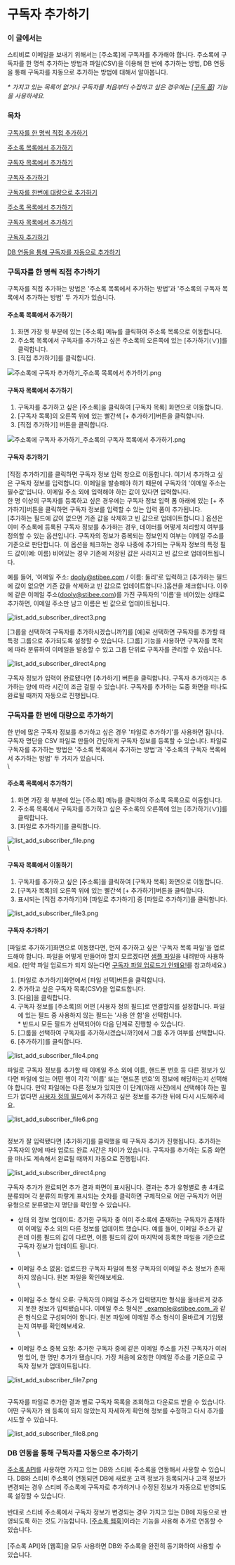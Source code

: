 # 구독자 추가하기

### 이 글에서는 <a href="#h_01hfnb10kyswn1hhz9spmnnpps" id="h_01hfnb10kyswn1hhz9spmnnpps"></a>

스티비로 이메일을 보내기 위해서는 \[주소록]에 구독자를 추가해야 합니다. 주소록에 구독자를 한 명씩 추가하는 방법과 파일(CSV)을 이용해 한 번에 추가하는 방법, DB 연동을 통해 구독자를 자동으로 추가하는 방법에 대해서 알아봅니다.

_\* 가지고 있는 목록이 없거나 구독자를 처음부터 수집하고 싶은 경우에는 \[_[_구독 폼_](https://help.stibee.com/hc/ko/articles/4756470653199)_] 기능을 사용하세요._

&#x20;

### 목차 <a href="#h_01hfnb10kznf5jj4ge31mr7t85" id="h_01hfnb10kznf5jj4ge31mr7t85"></a>

[구독자를 한 명씩 직접 추가하기](https://help.stibee.com/hc/ko/articles/5659537333775-%EC%A3%BC%EC%86%8C%EB%A1%9D%EC%97%90-%EA%B5%AC%EB%8F%85%EC%9E%90-%EC%B6%94%EA%B0%80%ED%95%98%EA%B8%B0#h\_01GFAMA1VB0PGG5A5GST8A7YS1)

[주소록 목록에서 추가하기](https://help.stibee.com/hc/ko/articles/5659537333775-%EC%A3%BC%EC%86%8C%EB%A1%9D%EC%97%90-%EA%B5%AC%EB%8F%85%EC%9E%90-%EC%B6%94%EA%B0%80%ED%95%98%EA%B8%B0#h\_01GFTBSYT4JD50ZGF3QDYFWDGB)

[구독자 목록에서 추가하기](https://help.stibee.com/hc/ko/articles/5659537333775-%EC%A3%BC%EC%86%8C%EB%A1%9D%EC%97%90-%EA%B5%AC%EB%8F%85%EC%9E%90-%EC%B6%94%EA%B0%80%ED%95%98%EA%B8%B0#h\_01GFTBT53QCP92BSC0QKXRYDX8)

[구독자 추가하기](https://help.stibee.com/hc/ko/articles/5659537333775-%EC%A3%BC%EC%86%8C%EB%A1%9D%EC%97%90-%EA%B5%AC%EB%8F%85%EC%9E%90-%EC%B6%94%EA%B0%80%ED%95%98%EA%B8%B0#h\_01GFTBTDNVB0Z4G8117M5ANZQE)

[구독자를 한번에 대량으로 추가하기](https://help.stibee.com/hc/ko/articles/5659537333775-%EC%A3%BC%EC%86%8C%EB%A1%9D%EC%97%90-%EA%B5%AC%EB%8F%85%EC%9E%90-%EC%B6%94%EA%B0%80%ED%95%98%EA%B8%B0#h\_01GFAM9XKN9HXSETMFS9Y27FVW)

[주소록 목록에서 추가하기](https://help.stibee.com/hc/ko/articles/5659537333775-%EC%A3%BC%EC%86%8C%EB%A1%9D%EC%97%90-%EA%B5%AC%EB%8F%85%EC%9E%90-%EC%B6%94%EA%B0%80%ED%95%98%EA%B8%B0#h\_01GFTBTWX6KY33CH5GZ5NE3N01)

[구독자 목록에서 추가하기](https://help.stibee.com/hc/ko/articles/5659537333775-%EC%A3%BC%EC%86%8C%EB%A1%9D%EC%97%90-%EA%B5%AC%EB%8F%85%EC%9E%90-%EC%B6%94%EA%B0%80%ED%95%98%EA%B8%B0#h\_01GFTBV72PTG4APX4XSKGNM4JK)

[구독자 추가하기](https://help.stibee.com/hc/ko/articles/5659537333775-%EC%A3%BC%EC%86%8C%EB%A1%9D%EC%97%90-%EA%B5%AC%EB%8F%85%EC%9E%90-%EC%B6%94%EA%B0%80%ED%95%98%EA%B8%B0#h\_01GFTBVEAQ9ZD6S6N9T7MRN0VQ)

[DB 연동을 통해 구독자를 자동으로 추가하기](https://help.stibee.com/hc/ko/articles/5659537333775-%EC%A3%BC%EC%86%8C%EB%A1%9D%EC%97%90-%EA%B5%AC%EB%8F%85%EC%9E%90-%EC%B6%94%EA%B0%80%ED%95%98%EA%B8%B0#h\_01GFAM9R8TYPYBHWPEBNJF382C)

&#x20;

### 구독자를 한 명씩 직접 추가하기 <a href="#h_01gfama1vb0pgg5a5gst8a7ys1" id="h_01gfama1vb0pgg5a5gst8a7ys1"></a>

구독자를 직접 추가하는 방법은 '주소록 목록에서 추가하는 방법'과 '주소록의 구독자 목록에서 추가하는 방법' 두 가지가 있습니다.

&#x20;

#### 주소록 목록에서 추가하기 <a href="#h_01gftbsyt4jd50zgf3qdyfwdgb" id="h_01gftbsyt4jd50zgf3qdyfwdgb"></a>

1. 화면 가장 윗 부분에 있는 \[주소록] 메뉴를 클릭하여 주소록 목록으로 이동합니다.
2. 주소록 목록에서 구독자를 추가하고 싶은 주소록의 오른쪽에 있는 \[추가하기(∨)]를 클릭합니다.
3. \[직접 추가하기]를 클릭합니다.

![주소록에 구독자 추가하기\_주소록 목록에서 추가하기.png](https://help.stibee.com/hc/article\_attachments/8404854631567)

&#x20;

#### 구독자 목록에서 추가하기 <a href="#h_01gftbt53qcp92bsc0qkxrydx8" id="h_01gftbt53qcp92bsc0qkxrydx8"></a>

1. 구독자를 추가하고 싶은 \[주소록]을 클릭하여 \[구독자 목록] 화면으로 이동합니다.
2. \[구독자 목록]의 오른쪽 위에 있는 빨간색 \[+ 추가하기]버튼을 클릭합니다.
3. \[직접 추가하기] 버튼을 클릭합니다.

![주소록에 구독자 추가하기\_주소록의 구독자 목록에서 추가하기.png](https://help.stibee.com/hc/article\_attachments/8404872781071)

&#x20;

#### 구독자 추가하기 <a href="#h_01gftbtdnvb0z4g8117m5anzqe" id="h_01gftbtdnvb0z4g8117m5anzqe"></a>

\[직접 추가하기]를 클릭하면 구독자 정보 입력 창으로 이동합니다. 여기서 추가하고 싶은 구독자 정보를 입력합니다. 이메일을 발송해야 하기 때문에 구독자의 '이메일 주소는 필수값'입니다. 이메일 주소 외에 입력해야 하는 값이 있다면 입력합니다.\
한 명 이상의 구독자를 등록하고 싶은 경우에는 구독자 정보 입력 폼 아래에 있는 \[+ 추가하기]버튼을 클릭하면 구독자 정보를 입력할 수 있는 입력 폼이 추가됩니다.\
\[추가하는 필드에 값이 없으면 기존 값을 삭제하고 빈 값으로 업데이트합니다.] 옵션은 이미 주소록에 등록된 구독자 정보를 추가하는 경우, 데이터를 어떻게 처리할지 여부를 정의할 수 있는 옵션입니다. 구독자의 정보가 중복되는 정보인지 여부는 이메일 주소를 기준으로 판단합니다. 이 옵션을 체크하는 경우 나중에 추가되는 구독자 정보의 특정 필드 값이(예: 이름) 비어있는 경우 기존에 저장된 값은 사라지고 빈 값으로 업데이트됩니다.

예를 들어, '이메일 주소: [dooly@stibee.com](mailto:dooly@stibee.com) / 이름: 둘리'로 입력하고 \[추가하는 필드에 값이 없으면 기존 값을 삭제하고 빈 값으로 업데이트합니다.]옵션을 체크합니다. 이후에 같은 이메일 주소([dooly@stibee.com](mailto:dooly@stibee.com))를 가진 구독자의 '이름'을 비어있는 상태로 추가하면, 이메일 주소만 남고 이름은 빈 값으로 업데이트됩니다.

![list\_add\_subscriber\_direct3.png](https://help.stibee.com/hc/article\_attachments/8478481217935)

&#x20;

\[그룹을 선택하여 구독자를 추가하시겠습니까?]를 \[예]로 선택하면 구독자를 추가할 때 특정 그룹으로 추가되도록 설정할 수 있습니다. \[그룹] 기능을 사용하면 구독자를 목적에 따라 분류하여 이메일을 발송할 수 있고 그룹 단위로 구독자를 관리할 수 있습니다.

![list\_add\_subscriber\_direct4.png](https://help.stibee.com/hc/article\_attachments/8478481219471)

&#x20;

구독자 정보가 입력이 완료됐다면 \[추가하기] 버튼을 클릭합니다. 구독자 추가까지는 추가하는 양에 따라 시간이 조금 걸릴 수 있습니다. 구독자를 추가하는 도중 화면을 떠나도 완료될 때까지 자동으로 진행됩니다.

&#x20;

### 구독자를 한 번에 대량으로 추가하기 <a href="#h_01gfam9xkn9hxsetmfs9y27fvw" id="h_01gfam9xkn9hxsetmfs9y27fvw"></a>

한 번에 많은 구독자 정보를 추가하고 싶은 경우 '파일로 추가하기'를 사용하면 됩니다. 구독자 명단을 CSV 파일로 만들어 간단하게 구독자 정보를 등록할 수 있습니다. 파일로 구독자를 추가하는 방법은 '주소록 목록에서 추가하는 방법'과 '주소록의 구독자 목록에서 추가하는 방법' 두 가지가 있습니다.\
\


#### 주소록 목록에서 추가하기 <a href="#h_01gftbtwx6ky33ch5gz5ne3n01" id="h_01gftbtwx6ky33ch5gz5ne3n01"></a>

1. 화면 가장 윗 부분에 있는 \[주소록] 메뉴를 클릭하여 주소록 목록으로 이동합니다.
2. 주소록 목록에서 구독자를 추가하고 싶은 주소록의 오른쪽에 있는 \[추가하기(∨)]를 클릭합니다. &#x20;
3. \[파일로 추가하기]를 클릭합니다.

![list\_add\_subscriber\_file.png](https://help.stibee.com/hc/article\_attachments/8478481220495)\
\


#### 구독자 목록에서 이동하기 <a href="#h_01gftbv72ptg4apx4xskgnm4jk" id="h_01gftbv72ptg4apx4xskgnm4jk"></a>

1. 구독자를 추가하고 싶은 \[주소록]을 클릭하여 \[구독자 목록] 화면으로 이동합니다.
2. \[구독자 목록]의 오른쪽 위에 있는 빨간색 \[+ 추가하기]버튼을 클릭합니다.
3. 표시되는 \[직접 추가하기]와 \[파일로 추가하기] 중 \[파일로 추가하기]를 클릭합니다.

![list\_add\_subscriber\_file3.png](https://help.stibee.com/hc/article\_attachments/8478518675983)

#### &#x20; <a href="#h_01hfnb10m1hnrrw2egxh4w0v6v" id="h_01hfnb10m1hnrrw2egxh4w0v6v"></a>

#### 구독자 추가하기 <a href="#h_01gftbveaq9zd6s6n9t7mrn0vq" id="h_01gftbveaq9zd6s6n9t7mrn0vq"></a>

\[파일로 추가하기]화면으로 이동했다면, 먼저 추가하고 싶은 '구독자 목록 파일'을 업로드해야 합니다. 파일을 어떻게 만들어야 할지 모르겠다면 [샘플 파일](https://stibee.com/download/%EC%8A%A4%ED%8B%B0%EB%B9%84\_%EC%A3%BC%EC%86%8C%EB%A1%9D\_%EC%83%98%ED%94%8C.csv)을 내려받아 사용하세요. (만약 파일 업로드가 되지 않는다면 [구독자 파일 업로드가 안돼요!](https://help.stibee.com/hc/ko/articles/4756529575567)를 참고하세요.)

1. \[파일로 추가하기]화면에서 \[파일 선택]버튼을 클릭합니다.
2. 추가하고 싶은 구독자 목록(CSV)을 업로드합니다.
3. \[다음]을 클릭합니다.
4. 구독자 정보를 \[주소록]의 어떤 \[사용자 정의 필드]로 연결할지를 설정합니다. 파일에 있는 필드 중 사용하지 않는 필드는 '사용 안 함'을 선택합니다. \
   \* 반드시 모든 필드가 선택되어야 다음 단계로 진행할 수 있습니다.
5. \[그룹을 선택하여 구독자를 추가하시겠습니까?]에서 그룹 추가 여부를 선택합니다.&#x20;
6. \[추가하기]를 클릭합니다.

![list\_add\_subscriber\_file4.png](https://help.stibee.com/hc/article\_attachments/8478518676495)

&#x20;

파일로 구독자 정보를 추가할 때 이메일 주소 외에 이름, 핸드폰 번호 등 다른 정보가 있다면 파일에 있는 어떤 행이 각각 '이름' 또는 '핸드폰 번호'의 정보에 해당하는지 선택해야 합니다. 만약 파일에는 다른 정보가 있지만 이 단계(아래 사진)에서 선택해야 하는 필드가 없다면 [사용자 정의 필드](https://help.stibee.com/hc/ko/articles/5659525285007)에서 추가하고 싶은 정보를 추가한 뒤에 다시 시도해주세요.

![list\_add\_subscriber\_file6.png](https://help.stibee.com/hc/article\_attachments/8478481224207)

\
정보가 잘 입력됐다면 \[추가하기]를 클릭했을 때 구독자 추가가 진행됩니다. 추가하는 구독자의 양에 따라 업로드 완료 시간은 차이가 있습니다. 구독자를 추가하는 도중 화면을 떠나도 계속해서 완료될 때까지 자동으로 진행됩니다.

![list\_add\_subscriber\_direct4.png](https://help.stibee.com/hc/article\_attachments/8478481219471)

&#x20;

구독자 추가가 완료되면 추가 결과 화면이 표시됩니다. 결과는 추가 유형별로 총 4개로 분류되며 각 분류의 파랗게 표시되는 숫자를 클릭하면 구체적으로 어떤 구독자가 어떤 유형으로 분류됐는지 명단을 확인할 수 있습니다.&#x20;

* 상태 외 정보 업데이트: 추가한 구독자 중 이미 주소록에 존재하는 구독자가 존재하여 이메일 주소 외의 다른 정보를 업데이트 했습니다. 예를 들어, 이메일 주소가 같은데 이름 필드의 값이 다르면, 이름 필드의 값이 마지막에 등록한 파일을 기준으로 구독자 정보가 업데이트 됩니다.\
  \

* 이메일 주소 없음: 업로드한 구독자 파일에 특정 구독자의 이메일 주소 정보가 존재하지 않습니다. 원본 파일을 확인해보세요.\
  \

* 이메일 주소 형식 오류: 구독자의 이메일 주소가 입력됐지만 형식을 올바르게 갖추지 못한 정보가 입력됐습니다. 이메일 주소 형식은 _example@stibee.com_과 같은 형식으로 구성되어야 합니다. 원본 파일에 이메일 주소 형식이 올바르게 기입됐는지 여부를 확인해보세요.\
  \

* 이메일 주소 중복 요청: 추가한 구독자 중에 같은 이메일 주소를 가진 구독자가 여러 명 있어, 한 명만 추가가 됐습니다. 가장 처음에 요청한 이메일 주소를 기준으로 구독자 정보가 업데이트됩니다.

![list\_add\_subscriber\_file7.png](https://help.stibee.com/hc/article\_attachments/8478518678671)

\
구독자를 파일로 추가한 결과 별로 구독자 목록을 조회하고 다운로드 받을 수 있습니다. 어떤 구독자가 왜 등록이 되지 않았는지 자세하게 확인해 정보를 수정하고 다시 추가를 시도할 수 있습니다.

![list\_add\_subscriber\_file8.png](https://help.stibee.com/hc/article\_attachments/8478518681231)

&#x20;

### DB 연동을 통해 구독자를 자동으로 추가하기 <a href="#h_01gfam9r8typybhwpebnjf382c" id="h_01gfam9r8typybhwpebnjf382c"></a>

[주소록 API](https://help.stibee.com/hc/ko/articles/4756551371535)를 사용하면 가지고 있는 DB와 스티비 주소록을 연동해서 사용할 수 있습니다. DB와 스티비 주소록이 연동되면 DB에 새로운 고객 정보가 등록되거나 고객 정보가 변경되는 경우 스티비 주소록에 구독자로 추가하거나 수정된 정보가 자동으로 반영되도록 설정할 수 있습니다. \
\
반대로 스티비 주소록에서 구독자 정보가 변경되는 경우 가지고 있는 DB에 자동으로 반영되도록 하는 것도 가능합니다. \[[주소록 웹훅](https://help.stibee.com/hc/ko/articles/4756496712079)]이라는 기능을 사용해 추가로 연동할 수 있습니다.\
\
\[주소록 API]와 \[웹훅]을 모두 사용하면 DB와 주소록을 완전히 동기화하여 사용할 수 있습니다.
